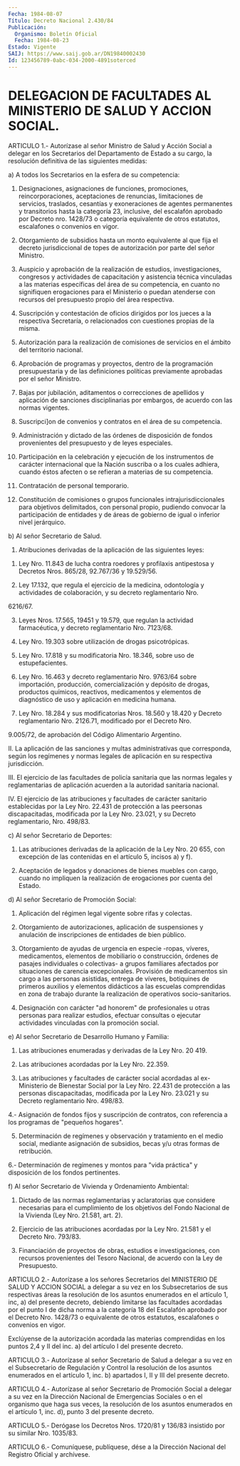 ```yaml
---
Fecha: 1984-08-07
Título: Decreto Nacional 2.430/84
Publicación:
  Organismo: Boletín Oficial
  Fecha: 1984-08-23
Estado: Vigente
SAIJ: https://www.saij.gob.ar/DN19840002430
Id: 123456789-0abc-034-2000-4891soterced
---
```

# DELEGACION DE FACULTADES AL MINISTERIO DE SALUD Y ACCION SOCIAL.

<a id="1"></a>
ARTICULO  1.- Autorízase al señor Ministro de Salud y Acción Social a delegar en  los  Secretarios  del  Departamento  de  Estado  a su cargo,  la  resolución  definitiva  de las siguientes medidas:

a) A todos los Secretarios en la esfera  de  su  competencia:

1.    Designaciones,    asignaciones   de  funciones,  promociones, reincorporaciones,  aceptaciones  de  renuncias,   limitaciones  de servicios,   traslados,  cesantías  y  exoneraciones  de    agentes permanentes y  transitorios  hasta  la categoría 23, inclusive, del escalafón aprobado por Decreto nro. 1428/73 o categoría equivalente de otros estatutos, escalafones  o  convenios en vigor.

2.  Otorgamiento  de  subsidios hasta un monto equivalente  al  que fija el decreto jurisdiccional  de  topes de autorización por parte del señor Ministro.

3. Auspicio y aprobación de la realización de estudios, investigaciones,  congresos  y  actividades    de   capacitación  y asistencia técnica vinculadas a las materias específicas  del  área de  su  competencia,  en  cuanto no signifiquen erogaciones para el Ministerio o puedan atenderse  con  recursos del presupuesto propio del área respectiva.

4. Suscripción y contestación de oficios  dirigidos  por los jueces a  la respectiva Secretaría, o relacionados con cuestiones  propias de la misma.

5. Autorización  para  la realización de comisiones de servicios en el ámbito del territorio nacional.

6. Aprobación de programas  y  proyectos, dentro de la programación presupuestaria  y  de  las  definiciones    políticas   previamente aprobadas por el señor Ministro.

7. Bajas por jubilación, aditamentos o correcciones de apellidos  y aplicación  de  sanciones  disciplinarias  por embargos, de acuerdo con las normas vigentes.

8.  Suscripci]on  de  convenios  y  contratos  en  el  área  de  su competencia.

9.  Administración  y  dictado  de  las  órdenes de disposición  de fondos  provenientes  del presupuesto y de leyes  especiales.

10. Participación en la celebración y ejecución de los instrumentos de carácter  internacional  que la Nación suscriba o a los cuales adhiera, cuando éstos afecten o  se  refieran a materias de su competencia.

11. Contratación de personal temporario.

12. Constitución de comisiones o grupos funcionales intrajurisdiccionales  para  objetivos  delimitados,  con  personal propio, pudiendo convocar la participación  de entidades y de áreas de gobierno de igual o inferior nivel jerárquico.

b) Al señor Secretario de Salud.

1.  Atribuciones  derivadas  de  la  aplicación de  las  siguientes leyes:

1)  Ley  Nro.  11.843  de  lucha  contra  roedores    y  profilaxis antipestosa  y  Decretos Nros. 865/28, 92.767/36 y 19.529/56.

2) Ley 17.132, que  regula el ejercicio de la medicina, odontología y actividades de colaboración,  y  su  decreto  reglamentario  Nro.

6216/67.

3)  Leyes  Nros.  17.565,  19451 y 19.579, que regulan la actividad farmacéutica,  y  decreto  reglamentario    Nro.    7123/68.

4)  Ley Nro. 19.303 sobre utilización de drogas psicotrópicas.

5) Ley  Nro.  17.818  y  su modificatoria Nro. 18.346, sobre uso de estupefacientes.

6)  Ley  Nro. 16.463 y decreto  reglamentario  Nro.  9763/64  sobre importación,  producción,  comercialización  y  depósito de drogas, productos   químicos,  reactivos,  medicamentos  y  elementos    de diagnóstico    de   uso  y  aplicación  en  medicina  humana.

7) Ley Nro. 18.284 y  sus  modificatorias  Nros.  18.560 y 18.420 y Decreto reglamentario Nro. 2126.71, modificado por  el Decreto Nro.

9.005/72,  de  aprobación  del  Código Alimentario Argentino.

II. La aplicación de las sanciones  y  multas  administrativas  que corresponda,  según los regímenes y normas legales de aplicación en su respectiva jurisdicción.

III. El ejercicio  de  las  facultades de policía sanitaria que las normas  legales  y  reglamentarias  de  aplicación  acuerden  a  la autoridad sanitaria nacional.

IV.  El ejercicio de las  atribuciones  y  facultades  de  carácter sanitario  establecidas  por la Ley Nro. 22.431 de protección a las peersonas discapacitadas,  modificada  por la Ley Nro. 23.021, y su Decreto reglamentario, Nro. 498/83.

c) Al señor Secretario de Deportes:

1. Las atribuciones derivadas de la aplicación  de  la  Ley Nro. 20 655,  con excepción de las contenidas en el artículo 5, incisos  a) y f).

2. Aceptación  de legados y donaciones de bienes muebles con cargo, cuando no impliquen  la  realización  de erogaciones por cuenta del Estado.

d) Al señor Secretario de Promoción Social:

1. Aplicación del régimen legal vigente sobre rifas y colectas.

2.  Otorgamiento de autorizaciones, aplicación  de  suspensiones  y anulación  de  inscripciones  de  entidades  de  bien público.

3.  Otorgamiento de ayudas de urgencia en especie -ropas,  víveres, medicamentos,  elementos  de  mobiliario o construcción, órdenes de pasajes individuales o colectivas-  a  grupos  familiares afectados por situaciones de carencia excepcionales. Provisión de medicamentos  sin  cargo  a  las  personas  asistidas,  entrega  de víveres, botiquines de primeros auxilios y elementos  didácticos  a las escuelas comprendidas en zona de trabajo durante la realización de operativos socio-sanitarios.

4.  Designación  con carácter "ad honorem" de profesionales u otras personas para realizar  estudios,  efectuar  consultas  o  ejecutar actividades vinculadas con la promoción social.

e)  Al  señor  Secretario  de  Desarrollo  Humano  y  Familia:

1.  Las  atribuciones  enumeradas  y  derivadas  de la Ley Nro.  20 419.

2.  Las  atribuciones  acordadas  por  la  Ley  Nro.  22.359.

3.  Las  atribuciones y facultades de carácter social acordadas  al ex-Ministerio  de  Bienestar  Social  por  la  Ley  Nro.  22.431 de protección  a  las  personas discapacitadas, modificada por la  Ley Nro.  23.021  y  su  Decreto    reglamentario   Nro.  498/83.

4.-  Asignación  de  fondos fijos y suscripción de  contratos,  con referencia a los programas de "pequeños hogares".

5. Determinación de regímenes  y  observación  y  tratamiento en el medio  social,  mediante asignación de subsidios, becas  y/u  otras formas de retribución.

6.- Determinación  de  regímenes  y  montos  para "vida práctica" y disposición de los fondos pertinentes.

f) Al señor Secretario de Vivienda y Ordenamiento  Ambiental:

1.   Dictado  de  las  normas  reglamentarias  y  aclaratorias  que considere  necesarias  para  el  cumplimiento  de los objetivos del Fondo  Nacional  de  la Vivienda (Ley Nro. 21.581,  art.  2).

2. Ejercicio de las atribuciones  acordadas  por la Ley Nro. 21.581 y el Decreto Nro. 793/83.

3. Financiación de proyectos de obras, estudios  e investigaciones, con recursos provenientes del Tesoro Nacional, de  acuerdo  con  la Ley de Presupuesto.

<a id="2"></a>
ARTICULO  2.-  Autorízase  a los señores Secretarios del MINISTERIO DE SALUD Y ACCION SOCIAL a delegar  a  su vez en los Subsecretarios de sus respectivas áreas la resolución de  los  asuntos  enumerados en  el artículo 1, inc, a) del presente decreto, debiendo limitarse las facultades  acordadas  por  el  punto  I  de  dicha  norma a la categoría  18 del Escalafón aprobado por el Decreto Nro. 1428/73  o equivalente  de  otros estatutos, escalafones o convenios en vigor.

Exclúyense de la autorización  acordada  las  materias comprendidas en  los  puntos 2,4 y II del inc. a) del artículo  I  del  presente decreto.

<a id="3"></a>
ARTICULO  3.-  Autorízase  al señor Secretario de Salud a delegar a su vez en el Subsecretario de  Regulación  y  Control la resolución de los asuntos enumerados en el artículo 1, inc.  b)  apartados  I, II y III del presente decreto.

<a id="4"></a>
ARTICULO  4.-  Autorízase al señor Secretario de Promoción Social a delegar a su vez  en  la Dirección Nacional de Emergencias Sociales o en el organismo que haga  sus veces, la resolución de los asuntos enumerados  en  el  artículo 1,  inc.  d),  punto  3  del  presente decreto.

<a id="5"></a>
ARTICULO    5.-  Derógase  los  Decretos  Nros.  1720/81  y  136/83 insistido por su similar Nro. 1035/83.

<a id="6"></a>
ARTICULO  6.- Comuníquese, publíquese, dése a la Dirección Nacional del Registro Oficial y archívese.